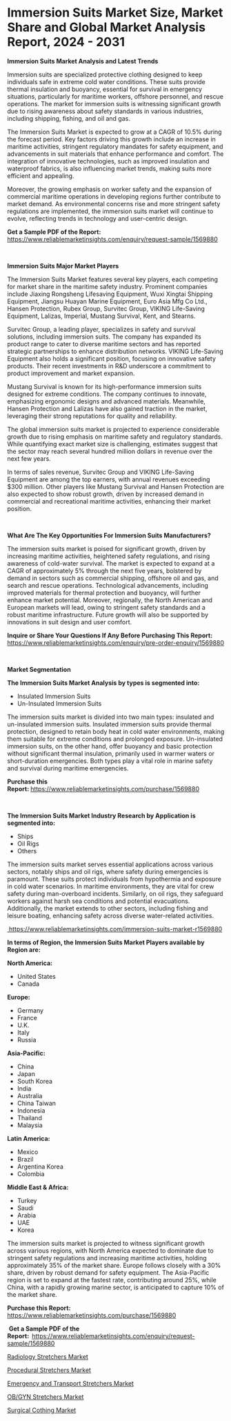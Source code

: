 <p><h1>Immersion Suits Market Size, Market Share and Global Market Analysis Report, 2024 - 2031</h1></p><p><strong>Immersion Suits Market Analysis and Latest Trends</strong></p>
<p><p>Immersion suits are specialized protective clothing designed to keep individuals safe in extreme cold water conditions. These suits provide thermal insulation and buoyancy, essential for survival in emergency situations, particularly for maritime workers, offshore personnel, and rescue operations. The market for immersion suits is witnessing significant growth due to rising awareness about safety standards in various industries, including shipping, fishing, and oil and gas.</p><p>The Immersion Suits Market is expected to grow at a CAGR of 10.5% during the forecast period. Key factors driving this growth include an increase in maritime activities, stringent regulatory mandates for safety equipment, and advancements in suit materials that enhance performance and comfort. The integration of innovative technologies, such as improved insulation and waterproof fabrics, is also influencing market trends, making suits more efficient and appealing.</p><p>Moreover, the growing emphasis on worker safety and the expansion of commercial maritime operations in developing regions further contribute to market demand. As environmental concerns rise and more stringent safety regulations are implemented, the immersion suits market will continue to evolve, reflecting trends in technology and user-centric design.</p></p>
<p><strong>Get a Sample PDF of the Report:&nbsp;</strong> <a href="https://www.reliablemarketinsights.com/enquiry/request-sample/1569880?utm_campaign=1606&utm_medium=2&utm_source=Github&utm_content=ia&utm_term=14102024&utm_id=immersion-suits">https://www.reliablemarketinsights.com/enquiry/request-sample/1569880</a></p>
<p>&nbsp;</p>
<p><strong>Immersion Suits Major Market Players</strong></p>
<p><p>The Immersion Suits Market features several key players, each competing for market share in the maritime safety industry. Prominent companies include Jiaxing Rongsheng Lifesaving Equipment, Wuxi Xingtai Shipping Equipment, Jiangsu Huayan Marine Equipment, Euro Asia Mfg Co Ltd., Hansen Protection, Rubex Group, Survitec Group, VIKING Life-Saving Equipment, Lalizas, Imperial, Mustang Survival, Kent, and Stearns.</p><p>Survitec Group, a leading player, specializes in safety and survival solutions, including immersion suits. The company has expanded its product range to cater to diverse maritime sectors and has reported strategic partnerships to enhance distribution networks. VIKING Life-Saving Equipment also holds a significant position, focusing on innovative safety products. Their recent investments in R&D underscore a commitment to product improvement and market expansion.</p><p>Mustang Survival is known for its high-performance immersion suits designed for extreme conditions. The company continues to innovate, emphasizing ergonomic designs and advanced materials. Meanwhile, Hansen Protection and Lalizas have also gained traction in the market, leveraging their strong reputations for quality and reliability.</p><p>The global immersion suits market is projected to experience considerable growth due to rising emphasis on maritime safety and regulatory standards. While quantifying exact market size is challenging, estimates suggest that the sector may reach several hundred million dollars in revenue over the next few years.</p><p>In terms of sales revenue, Survitec Group and VIKING Life-Saving Equipment are among the top earners, with annual revenues exceeding $300 million. Other players like Mustang Survival and Hansen Protection are also expected to show robust growth, driven by increased demand in commercial and recreational maritime activities, enhancing their market position.</p></p>
<p>&nbsp;</p>
<p><strong>What Are The Key Opportunities For Immersion Suits Manufacturers?</strong></p>
<p><p>The immersion suits market is poised for significant growth, driven by increasing maritime activities, heightened safety regulations, and rising awareness of cold-water survival. The market is expected to expand at a CAGR of approximately 5% through the next five years, bolstered by demand in sectors such as commercial shipping, offshore oil and gas, and search and rescue operations. Technological advancements, including improved materials for thermal protection and buoyancy, will further enhance market potential. Moreover, regionally, the North American and European markets will lead, owing to stringent safety standards and a robust maritime infrastructure. Future growth will also be supported by innovations in suit design and user comfort.</p></p>
<p><strong>Inquire or Share Your Questions If Any Before Purchasing This Report:</strong> <a href="https://www.reliablemarketinsights.com/enquiry/pre-order-enquiry/1569880?utm_campaign=1606&utm_medium=2&utm_source=Github&utm_content=ia&utm_term=14102024&utm_id=immersion-suits">https://www.reliablemarketinsights.com/enquiry/pre-order-enquiry/1569880</a></p>
<p>&nbsp;</p>
<p><strong>Market Segmentation</strong></p>
<p><strong>The Immersion Suits Market Analysis by types is segmented into:</strong></p>
<p><ul><li>Insulated Immersion Suits</li><li>Un-Insulated Immersion Suits</li></ul></p>
<p><p>The immersion suits market is divided into two main types: insulated and un-insulated immersion suits. Insulated immersion suits provide thermal protection, designed to retain body heat in cold water environments, making them suitable for extreme conditions and prolonged exposure. Un-insulated immersion suits, on the other hand, offer buoyancy and basic protection without significant thermal insulation, primarily used in warmer waters or short-duration emergencies. Both types play a vital role in marine safety and survival during maritime emergencies.</p></p>
<p><strong>Purchase this Report:&nbsp;</strong><a href="https://www.reliablemarketinsights.com/purchase/1569880?utm_campaign=1606&utm_medium=2&utm_source=Github&utm_content=ia&utm_term=14102024&utm_id=immersion-suits">https://www.reliablemarketinsights.com/purchase/1569880</a></p>
<p>&nbsp;</p>
<p><strong>The Immersion Suits Market Industry Research by Application is segmented into:</strong></p>
<p><ul><li>Ships</li><li>Oil Rigs</li><li>Others</li></ul></p>
<p><p>The immersion suits market serves essential applications across various sectors, notably ships and oil rigs, where safety during emergencies is paramount. These suits protect individuals from hypothermia and exposure in cold water scenarios. In maritime environments, they are vital for crew safety during man-overboard incidents. Similarly, on oil rigs, they safeguard workers against harsh sea conditions and potential evacuations. Additionally, the market extends to other sectors, including fishing and leisure boating, enhancing safety across diverse water-related activities.</p></p>
<p><a href="https://www.reliablemarketinsights.com/immersion-suits-market-r1569880?utm_campaign=1606&utm_medium=2&utm_source=Github&utm_content=ia&utm_term=14102024&utm_id=immersion-suits">&nbsp;https://www.reliablemarketinsights.com/immersion-suits-market-r1569880</a></p>
<p><strong>In terms of Region, the Immersion Suits Market Players available by Region are:</strong></p>
<p>
    <p> <strong> North America: </strong>
        <ul>
            <li>United States</li>
            <li>Canada</li>
        </ul>
        </p> 
    <p> <strong> Europe: </strong>
        <ul>
            <li>Germany</li>
            <li>France</li>
            <li>U.K.</li>
            <li>Italy</li>
            <li>Russia</li>
        </ul>
        </p> 
    <p> <strong> Asia-Pacific: </strong>
        <ul>
            <li>China</li>
            <li>Japan</li>
            <li>South Korea</li>
            <li>India</li>
            <li>Australia</li>
            <li>China Taiwan</li>
            <li>Indonesia</li>
            <li>Thailand</li>
            <li>Malaysia</li>
        </ul>
        </p> 
    <p> <strong> Latin America: </strong>
        <ul>
            <li>Mexico</li>
            <li>Brazil</li>
            <li>Argentina Korea</li>
            <li>Colombia</li>
        </ul>
        </p> 
    <p> <strong> Middle East & Africa: </strong>
        <ul>
            <li>Turkey</li>
            <li>Saudi</li>
            <li>Arabia</li>
            <li>UAE</li>
            <li>Korea</li>
        </ul>
    </p>
    </p>
<p><p>The immersion suits market is projected to witness significant growth across various regions, with North America expected to dominate due to stringent safety regulations and increasing maritime activities, holding approximately 35% of the market share. Europe follows closely with a 30% share, driven by robust demand for safety equipment. The Asia-Pacific region is set to expand at the fastest rate, contributing around 25%, while China, with a rapidly growing marine sector, is anticipated to capture 10% of the market share.</p></p>
<p><strong>Purchase this Report: </strong><a href="https://www.reliablemarketinsights.com/purchase/1569880?utm_campaign=1606&utm_medium=2&utm_source=Github&utm_content=ia&utm_term=14102024&utm_id=immersion-suits">https://www.reliablemarketinsights.com/purchase/1569880</a></p>
<p>&nbsp;<strong>Get a Sample PDF of the Report:&nbsp;&nbsp;</strong><a href="https://www.reliablemarketinsights.com/enquiry/request-sample/1569880?utm_campaign=1606&utm_medium=2&utm_source=Github&utm_content=ia&utm_term=14102024&utm_id=immersion-suits">https://www.reliablemarketinsights.com/enquiry/request-sample/1569880</a></p>
<p><strong></strong></p>
<p><p><a href="https://www.linkedin.com/pulse/radiology-stretchers-market-size-type-fixed-stretchersadjustable-7zjve?trk=public_post_embed_feed-article-content&utm_campaign=1606&utm_medium=2&utm_source=Github&utm_content=ia&utm_term=14102024&utm_id=immersion-suits">Radiology Stretchers Market</a></p><p><a href="https://www.linkedin.com/pulse/procedural-stretchers-market-segmentation-geographical-fjxke?trk=public_post_embed_feed-article-content&utm_campaign=1606&utm_medium=2&utm_source=Github&utm_content=ia&utm_term=14102024&utm_id=immersion-suits">Procedural Stretchers Market</a></p><p><a href="https://www.linkedin.com/pulse/decoding-emergency-transport-stretchers-market-signals-ufqne?trk=public_post_embed_feed-article-content&utm_campaign=1606&utm_medium=2&utm_source=Github&utm_content=ia&utm_term=14102024&utm_id=immersion-suits">Emergency and Transport Stretchers Market</a></p><p><a href="https://www.linkedin.com/pulse/obgyn-stretchers-market-size-share-analysis-growth-c9uce?trk=public_post_embed_feed-article-content&utm_campaign=1606&utm_medium=2&utm_source=Github&utm_content=ia&utm_term=14102024&utm_id=immersion-suits">OB/GYN Stretchers Market</a></p><p><a href="https://www.linkedin.com/pulse/surgical-cothing-market-shifts-strategic-analysis-2024-2031-srbwe?trk=public_post_embed_feed-article-content&utm_campaign=1606&utm_medium=2&utm_source=Github&utm_content=ia&utm_term=14102024&utm_id=immersion-suits">Surgical Cothing Market</a></p></p>